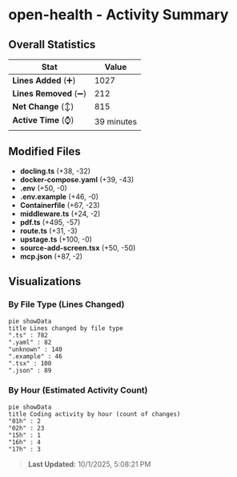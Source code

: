# open-health - Activity Summary 

## Overall Statistics

| Stat                   | Value                                                             |
| ---------------------- | ----------------------------------------------------------------- |
| **Lines Added** (➕)   | 1027                                          |
| **Lines Removed** (➖) | 212                                        |
| **Net Change** (↕)    | 815                |
| **Active Time** (⌚)   | 39 minutes |


## Modified Files
- **docling.ts** (+38, -32)
- **docker-compose.yaml** (+39, -43)
- **.env** (+50, -0)
- **.env.example** (+46, -0)
- **Containerfile** (+67, -23)
- **middleware.ts** (+24, -2)
- **pdf.ts** (+495, -57)
- **route.ts** (+31, -3)
- **upstage.ts** (+100, -0)
- **source-add-screen.tsx** (+50, -50)
- **mcp.json** (+87, -2)

## Visualizations

### By File Type (Lines Changed)

```mermaid
pie showData
title Lines changed by file type
".ts" : 782
".yaml" : 82
"unknown" : 140
".example" : 46
".tsx" : 100
".json" : 89
```

### By Hour (Estimated Activity Count)

```mermaid
pie showData
title Coding activity by hour (count of changes)
"01h" : 2
"02h" : 23
"15h" : 1
"16h" : 4
"17h" : 3
```


> **Last Updated:** 10/1/2025, 5:08:21 PM